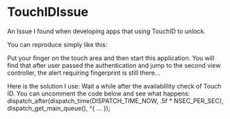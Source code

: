 TouchIDIssue
============

An Issue I found when developing apps that using TouchID to unlock.

You can reproduce simply like this:

Put your finger on the touch area and then start this application. You will find that after user passed the authentication and jump to the second view controller, the alert requiring fingerprint is still there...

Here is the solution I use:
Wait a while after the availablility check of Touch ID.
You can uncomment the code below and see what happens:
dispatch_after(dispatch_time(DISPATCH_TIME_NOW, .5f * NSEC_PER_SEC), dispatch_get_main_queue(), ^{
    ...
});